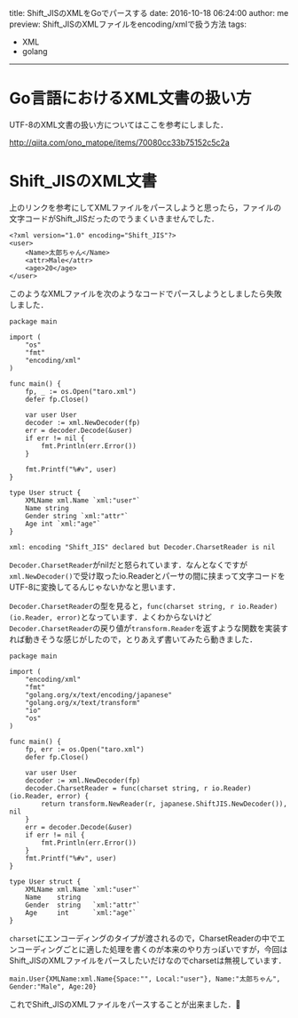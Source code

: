 title: Shift_JISのXMLをGoでパースする
date: 2016-10-18 06:24:00
author: me
preview: Shift_JISのXMLファイルをencoding/xmlで扱う方法
tags:
   - XML
   - golang

---

# Go言語におけるXML文書の扱い方

UTF-8のXML文書の扱い方についてはここを参考にしました．

http://qiita.com/ono_matope/items/70080cc33b75152c5c2a

# Shift_JISのXML文書

上のリンクを参考にしてXMLファイルをパースしようと思ったら，ファイルの文字コードがShift_JISだったのでうまくいきませんでした．


```
<?xml version="1.0" encoding="Shift_JIS"?>
<user>
	<Name>太郎ちゃん</Name>
	<attr>Male</attr>
	<age>20</age>
</user>
```

このようなXMLファイルを次のようなコードでパースしようとしましたら失敗しました．

```
package main

import (
	"os"
	"fmt"
	"encoding/xml"
)

func main() {
	fp, _ := os.Open("taro.xml")
	defer fp.Close()

	var user User
	decoder := xml.NewDecoder(fp)
	err = decoder.Decode(&user)
	if err != nil {
		fmt.Println(err.Error())
	}

	fmt.Printf("%#v", user)
}

type User struct {
	XMLName xml.Name `xml:"user"`
	Name string
	Gender string `xml:"attr"`
	Age int `xml:"age"`
}
```

```
xml: encoding "Shift_JIS" declared but Decoder.CharsetReader is nil
```

`Decoder.CharsetReader`がnilだと怒られています．なんとなくですが`xml.NewDecoder()`で受け取ったio.Readerとパーサの間に挟まって文字コードをUTF-8に変換してるんじゃないかなと思います．

`Decoder.CharsetReader`の型を見ると，`func(charset string, r io.Reader) (io.Reader, error)`となっています．よくわからないけど`Decoder.CharsetReader`の戻り値が`transform.Reader`を返すような関数を実装すれば動きそうな感じがしたので，とりあえず書いてみたら動きました．

```
package main

import (
	"encoding/xml"
	"fmt"
	"golang.org/x/text/encoding/japanese"
	"golang.org/x/text/transform"
	"io"
	"os"
)

func main() {
	fp, err := os.Open("taro.xml")
	defer fp.Close()

	var user User
	decoder := xml.NewDecoder(fp)
	decoder.CharsetReader = func(charset string, r io.Reader) (io.Reader, error) {
		return transform.NewReader(r, japanese.ShiftJIS.NewDecoder()), nil
	}
	err = decoder.Decode(&user)
	if err != nil {
		fmt.Println(err.Error())
	}
	fmt.Printf("%#v", user)
}

type User struct {
	XMLName xml.Name `xml:"user"`
	Name    string
	Gender  string   `xml:"attr"`
	Age     int      `xml:"age"`
}
```

`charset`にエンコーディングのタイプが渡されるので，CharsetReaderの中でエンコーディングごとに適した処理を書くのが本来のやり方っぽいですが，今回はShift_JISのXMLファイルをパースしたいだけなのでcharsetは無視しています．

```
main.User{XMLName:xml.Name{Space:"", Local:"user"}, Name:"太郎ちゃん", Gender:"Male", Age:20}
```

これでShift_JISのXMLファイルをパースすることが出来ました．🐘

